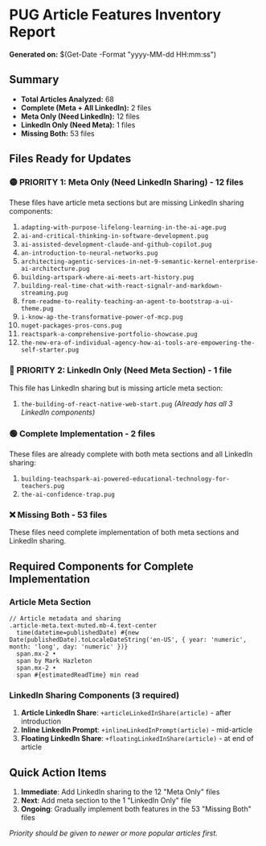 # PUG Article Features Inventory Report

**Generated on:** $(Get-Date -Format "yyyy-MM-dd HH:mm:ss")

## Summary

- **Total Articles Analyzed:** 68
- **Complete (Meta + All LinkedIn):** 2 files
- **Meta Only (Need LinkedIn):** 12 files  
- **LinkedIn Only (Need Meta):** 1 files
- **Missing Both:** 53 files

## Files Ready for Updates

### 🟡 PRIORITY 1: Meta Only (Need LinkedIn Sharing) - 12 files

These files have article meta sections but are missing LinkedIn sharing components:

1. `adapting-with-purpose-lifelong-learning-in-the-ai-age.pug`
2. `ai-and-critical-thinking-in-software-development.pug`
3. `ai-assisted-development-claude-and-github-copilot.pug`
4. `an-introduction-to-neural-networks.pug`
5. `architecting-agentic-services-in-net-9-semantic-kernel-enterprise-ai-architecture.pug`
6. `building-artspark-where-ai-meets-art-history.pug`
7. `building-real-time-chat-with-react-signalr-and-markdown-streaming.pug`
8. `from-readme-to-reality-teaching-an-agent-to-bootstrap-a-ui-theme.pug`
9. `i-know-ap-the-transformative-power-of-mcp.pug`
10. `nuget-packages-pros-cons.pug`
11. `reactspark-a-comprehensive-portfolio-showcase.pug`
12. `the-new-era-of-individual-agency-how-ai-tools-are-empowering-the-self-starter.pug`

### 🔵 PRIORITY 2: LinkedIn Only (Need Meta Section) - 1 file

This file has LinkedIn sharing but is missing article meta section:

1. `the-building-of-react-native-web-start.pug` *(Already has all 3 LinkedIn components)*

### 🟢 Complete Implementation - 2 files

These files are already complete with both meta sections and all LinkedIn sharing:

1. `building-teachspark-ai-powered-educational-technology-for-teachers.pug`
2. `the-ai-confidence-trap.pug`

### ❌ Missing Both - 53 files

These files need complete implementation of both meta sections and LinkedIn sharing.

## Required Components for Complete Implementation

### Article Meta Section

```pug
// Article metadata and sharing
.article-meta.text-muted.mb-4.text-center
  time(datetime=publishedDate) #{new Date(publishedDate).toLocaleDateString('en-US', { year: 'numeric', month: 'long', day: 'numeric' })}
  span.mx-2 •
  span by Mark Hazleton
  span.mx-2 •
  span #{estimatedReadTime} min read
```

### LinkedIn Sharing Components (3 required)

1. **Article LinkedIn Share**: `+articleLinkedInShare(article)` - after introduction
2. **Inline LinkedIn Prompt**: `+inlineLinkedInPrompt(article)` - mid-article
3. **Floating LinkedIn Share**: `+floatingLinkedInShare(article)` - at end of article

## Quick Action Items

1. **Immediate**: Add LinkedIn sharing to the 12 "Meta Only" files
2. **Next**: Add meta section to the 1 "LinkedIn Only" file  
3. **Ongoing**: Gradually implement both features in the 53 "Missing Both" files

*Priority should be given to newer or more popular articles first.*
